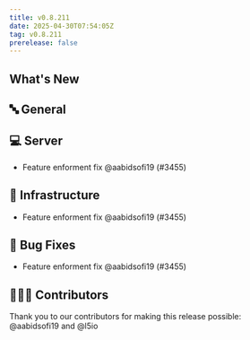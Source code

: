 ```yaml
---
title: v0.8.211
date: 2025-04-30T07:54:05Z
tag: v0.8.211
prerelease: false
---
```


## What's New
## 🔤 General
## 💻 Server

- Feature enforment fix @aabidsofi19 (#3455)

## 🦴 Infrastructure

- Feature enforment fix @aabidsofi19 (#3455)

## 🐛 Bug Fixes

- Feature enforment fix @aabidsofi19 (#3455)

## 👨🏽‍💻 Contributors

Thank you to our contributors for making this release possible:
@aabidsofi19 and @l5io

